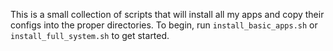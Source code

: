 This is a small collection of scripts that will install all my apps and copy their configs into the proper directories. To begin, run `install_basic_apps.sh` or `install_full_system.sh` to get started.